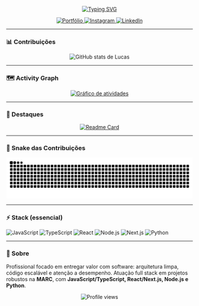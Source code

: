 

<div align="center">

[![Typing SVG](https://readme-typing-svg.demolab.com?font=Fira+Code&size=26&pause=1200&center=true&vCenter=true&width=850&lines=Ol%C3%A1!+Eu+sou+Lucas+Virginio+%F0%9F%91%8B;Full+Stack+Developer;Foco+em+entregar+valor+com+tecnologia+%F0%9F%9A%80)](https://git.io/typing-svg)

<!-- Badges principais -->
<a href="https://portfolio2-0-two-bay.vercel.app">
  <img alt="Portfólio" src="https://img.shields.io/badge/%F0%9F%8C%90%20Portf%C3%B3lio-000000?style=for-the-badge">
</a>
<a href="https://www.instagram.com/lin.s30?igsh=MWhjOTZtcDQ2cmEzMw%3D%3D&utm_source=qr">
  <img alt="Instagram" src="https://img.shields.io/badge/Instagram-E4405F?logo=instagram&logoColor=white&style=for-the-badge">
</a>
<a href="https://www.linkedin.com/in/lucas-virginio-55311627b/">
  <img alt="LinkedIn" src="https://img.shields.io/badge/LinkedIn-0A66C2?logo=linkedin&logoColor=white&style=for-the-badge">
</a>

</div>

---

### 📊 Contribuições
<div align="center">
  <!-- ÚNICO card de estatísticas (contribuições). Se quiser contar privadas, ative "Include private contributions" no GitHub. -->
  <img
    src="https://github-readme-stats.vercel.app/api?username=llucalins&show_icons=true&count_private=true&include_all_commits=true&rank_icon=github&theme=github_dark&hide_border=true"
    alt="GitHub stats de Lucas"
  />
</div>

---

### 🗺️ Activity Graph
<div align="center">
  <a href="https://github.com/ashutosh00710/github-readme-activity-graph">
    <img src="https://github-readme-activity-graph.vercel.app/graph?username=llucalins&bg_color=0d1117&color=ffffff&line=ffffff&point=ffffff&area=true&hide_border=true" alt="Gráfico de atividades" />
  </a>
</div>

---

### 📌 Destaques
<div align="center">
  
[![Readme Card](https://github-readme-stats.vercel.app/api/pin/?username=llucalins&repo=Port.LucasLins&theme=github_dark&hide_border=true)]([(https://github.com/llucalins/Portfolio2.0))

</div>

---

### 🐍 Snake das Contribuições
![snake gif](https://raw.githubusercontent.com/llucalins/llucalins/output/github-contribution-grid-snake.svg)

---

### ⚡ Stack (essencial)
![JavaScript](https://img.shields.io/badge/JavaScript-000?logo=javascript&logoColor=F7DF1E&style=for-the-badge)
![TypeScript](https://img.shields.io/badge/TypeScript-000?logo=typescript&logoColor=3178C6&style=for-the-badge)
![React](https://img.shields.io/badge/React-000?logo=react&logoColor=61DAFB&style=for-the-badge)
![Node.js](https://img.shields.io/badge/Node.js-000?logo=node.js&logoColor=339933&style=for-the-badge)
![Next.js](https://img.shields.io/badge/Next.js-000?logo=nextdotjs&logoColor=white&style=for-the-badge)
![Python](https://img.shields.io/badge/Python-000?logo=python&logoColor=3776AB&style=for-the-badge)

---

### 💬 Sobre
Profissional focado em entregar valor com software: arquitetura limpa, código escalável e atenção a desempenho. Atuação full stack em projetos robustos na **MARC**, com **JavaScript/TypeScript, React/Next.js, Node.js e Python**.

<!-- Contadores opcionais -->
<p align="center">
  <img src="https://komarev.com/ghpvc/?username=llucalins&color=blueviolet&style=flat-square" alt="Profile views" />
</p>

